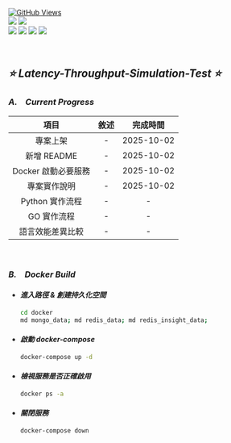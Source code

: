 <a href='https://github.com/Junwu0615/Latency-Throughput-Simulation-Test'><img alt='GitHub Views' src='https://views.whatilearened.today/views/github/Junwu0615/Latency-Throughput-Simulation-Test.svg'> <br> 
[![](https://img.shields.io/badge/Language-GO-blue.svg?style=plastic)](https://go.dev/) 
[![](https://img.shields.io/badge/Language-Python_3.12.0-blue.svg?style=plastic)](https://www.python.org/) <br>
[![](https://img.shields.io/badge/Tools-MongoDB-yellow.svg?style=plastic)](https://www.mongodb.com/)
[![](https://img.shields.io/badge/Tools-Redis-yellow.svg?style=plastic)](https://redis.io/)
[![](https://img.shields.io/badge/Tools-Apache_Kafka-yellow.svg?style=plastic)](https://kafka.apache.org/)
[![](https://img.shields.io/badge/Tools-Docker-yellow.svg?style=plastic)](https://www.docker.com/) 

<br>

## *⭐ Latency-Throughput-Simulation-Test ⭐*

### *A.　Current Progress*
|項目|敘述|完成時間|
|:--:|:--:|:--:|
| 專案上架 | - | 2025-10-02 |
| 新增 README | - | 2025-10-02 |
| Docker 啟動必要服務 | - | 2025-10-02 |
| 專案實作說明 | - | 2025-10-02 |
| Python 實作流程 | - | - |
| GO 實作流程 | - | - |
| 語言效能差異比較 | - | - |


<br>

### *B.　Docker Build*
- #### *進入路徑 & 創建持久化空間*
  ```bash
  cd docker
  md mongo_data; md redis_data; md redis_insight_data;
  ```
  
- #### *啟動 docker-compose*
  ```bash
  docker-compose up -d
  ```

- #### *檢視服務是否正確啟用*
  ```bash
  docker ps -a
  ```

- #### *關閉服務*
  ```bash
  docker-compose down
  ```